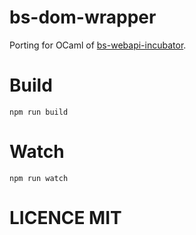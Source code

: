 # bs-dom-wrapper #
Porting for OCaml of [bs-webapi-incubator](https://github.com/reasonml-community/bs-webapi-incubator).

# Build
```
npm run build
```

# Watch

```
npm run watch
```

# LICENCE MIT
